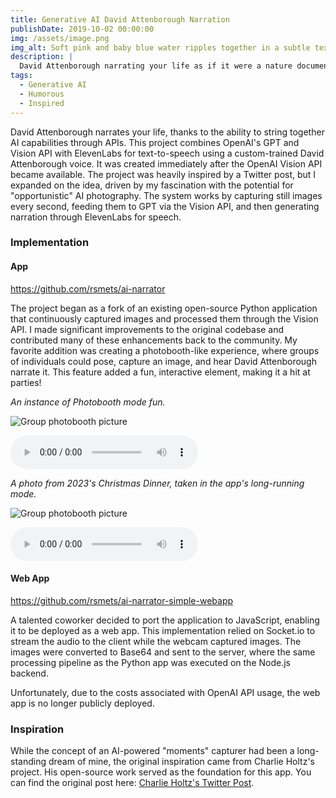 ```yaml
---
title: Generative AI David Attenborough Narration
publishDate: 2019-10-02 00:00:00
img: /assets/image.png
img_alt: Soft pink and baby blue water ripples together in a subtle texture.
description: |
  David Attenborough narrating your life as if it were a nature documentary
tags:
  - Generative AI
  - Humorous
  - Inspired
---
```


David Attenborough narrates your life, thanks to the ability to string together AI capabilities through APIs. This project combines OpenAI's GPT and Vision API with ElevenLabs for text-to-speech using a custom-trained David Attenborough voice. It was created immediately after the OpenAI Vision API became available. The project was heavily inspired by a Twitter post, but I expanded on the idea, driven by my fascination with the potential for "opportunistic" AI photography. The system works by capturing still images every second, feeding them to GPT via the Vision API, and then generating narration through ElevenLabs for speech.

### Implementation

#### App

https://github.com/rsmets/ai-narrator

The project began as a fork of an existing open-source Python application that continuously captured images and processed them through the Vision API. I made significant improvements to the original codebase and contributed many of these enhancements back to the community. My favorite addition was creating a photobooth-like experience, where groups of individuals could pose, capture an image, and hear David Attenborough narrate it. This feature added a fun, interactive element, making it a hit at parties!

_An instance of Photobooth mode fun._

![Group photobooth picture](/assets/Dev+Group/image.jpg)

<audio controls>
  <source src="/assets/Dev+Group/audio.wav" type="audio/wav">
  Your browser does not support the audio element.
</audio>

_A photo from 2023's Christmas Dinner, taken in the app's long-running mode._

![Group photobooth picture](/assets/dinner/image.jpg)

<audio controls>
  <source src="/assets/dinner/audio.wav" type="audio/wav">
  Your browser does not support the audio element.
</audio>

#### Web App

https://github.com/rsmets/ai-narrator-simple-webapp

A talented coworker decided to port the application to JavaScript, enabling it to be deployed as a web app. This implementation relied on Socket.io to stream the audio to the client while the webcam captured images. The images were converted to Base64 and sent to the server, where the same processing pipeline as the Python app was executed on the Node.js backend.

Unfortunately, due to the costs associated with OpenAI API usage, the web app is no longer publicly deployed.

### Inspiration

While the concept of an AI-powered "moments" capturer had been a long-standing dream of mine, the original inspiration came from Charlie Holtz's project. His open-source work served as the foundation for this app. You can find the original post here: [Charlie Holtz's Twitter Post](https://twitter.com/charliebholtz/status/1724815159590293764).
